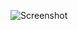 ![Screenshot](https://raw.githubusercontent.com/Cryakl/Ultimate-RAT-Collection/refs/heads/main/RuxTheTick/Rux%20The%20Tick%203.0/Screenshot.png)
